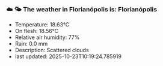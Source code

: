 ### ☁️ 🌤️  The weather in Florianópolis is: Florianópolis

- Temperature: 18.63°C
- On flesh: 18.56°C
- Relative air humidity: 77%
- Rain: 0.0 mm
- Description: Scattered clouds
- last updated: 2025-10-23T10:19:24.785919
